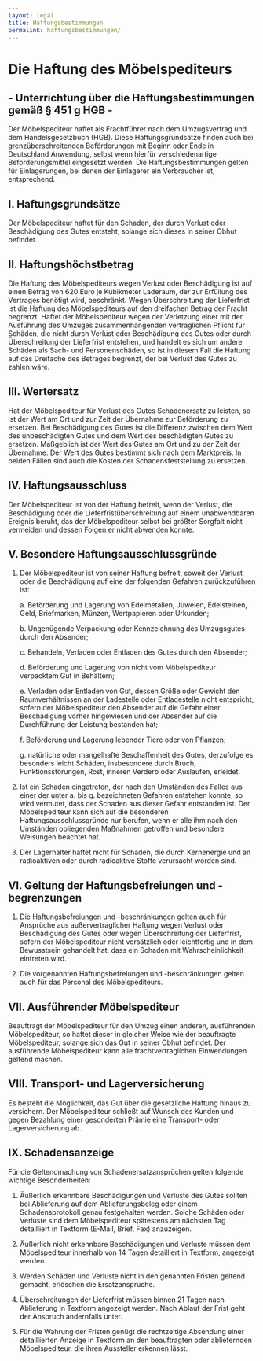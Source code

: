 ```yaml
---
layout: legal
title: Haftungsbestimmungen
permalink: haftungsbestimmungen/
---
```


# Die Haftung des Möbelspediteurs

## - Unterrichtung über die Haftungsbestimmungen gemäß § 451 g HGB -

Der Möbelspediteur haftet als Frachtführer nach dem Umzugsvertrag und dem Handelsgesetzbuch (HGB). Diese Haftungsgrundsätze finden auch bei grenzüberschreitenden Beförderungen mit Beginn oder Ende in Deutschland Anwendung, selbst wenn hierfür verschiedenartige Beförderungsmittel eingesetzt werden. Die Haftungsbestimmungen gelten für Einlagerungen, bei denen der Einlagerer ein Verbraucher ist, entsprechend.

## I.	Haftungsgrundsätze

Der Möbelspediteur haftet für den Schaden, der durch Verlust oder Beschädigung des Gutes entsteht, solange sich dieses in seiner Obhut befindet.

## II.	Haftungshöchstbetrag

Die Haftung des Möbelspediteurs wegen Verlust oder Beschädigung ist auf einen Betrag von 620 Euro je Kubikmeter Laderaum, der zur Erfüllung des Vertrages benötigt wird, beschränkt. Wegen Überschreitung der Lieferfrist ist die Haftung des Möbelspediteurs auf den dreifachen Betrag der Fracht begrenzt. Haftet der Möbelspediteur wegen der Verletzung einer mit der Ausführung des Umzuges zusammenhängenden vertraglichen Pflicht für Schäden, die nicht durch Verlust oder Beschädigung des Gutes oder durch Überschreitung der Lieferfrist entstehen, und handelt es sich um andere Schäden als Sach- und Personenschäden, so ist in diesem Fall die Haftung auf das Dreifache des Betrages begrenzt, der bei Verlust des Gutes zu zahlen wäre.

## III.	Wertersatz

Hat der Möbelspediteur für Verlust des Gutes Schadenersatz zu leisten, so ist der Wert am Ort und zur Zeit der Übernahme zur Beförderung zu ersetzen. Bei Beschädigung des Gutes ist die Differenz zwischen dem Wert des unbeschädigten Gutes und dem Wert des beschädigten Gutes zu ersetzen. Maßgeblich ist der Wert des Gutes am Ort und zu der Zeit der Übernahme. Der Wert des Gutes bestimmt sich nach dem Marktpreis. In beiden Fällen sind auch die Kosten der Schadensfeststellung zu ersetzen.

## IV.	Haftungsausschluss

Der Möbelspediteur ist von der Haftung befreit, wenn der Verlust, die Beschädigung oder die Lieferfristüberschreitung auf einem unabwendbaren Ereignis beruht, das der Möbelspediteur selbst bei größter Sorgfalt nicht vermeiden und dessen Folgen er nicht abwenden konnte.

## V.	Besondere Haftungsausschlussgründe

1.	Der Möbelspediteur ist von seiner Haftung befreit, soweit der Verlust oder die Beschädigung auf eine der folgenden Gefahren zurückzuführen ist:

	a.	Beförderung und Lagerung von Edelmetallen, Juwelen, Edelsteinen, Geld, Briefmarken, Münzen, Wertpapieren oder Urkunden;

	b.	Ungenügende Verpackung oder Kennzeichnung des Umzugsgutes durch den Absender;

	c.	Behandeln, Verladen oder Entladen des Gutes durch den Absender;

	d.	Beförderung und Lagerung von nicht vom Möbelspediteur verpacktem Gut in Behältern;

	e.	Verladen oder Entladen von Gut, dessen Größe oder Gewicht den Raumverhältnissen an der Ladestelle oder Entladestelle nicht entspricht, sofern der Möbelspediteur den Absender auf die Gefahr einer Beschädigung vorher hingewiesen und der Absender auf die Durchführung der Leistung bestanden hat;

	f.	Beförderung und Lagerung lebender Tiere oder von Pflanzen;

	g.	natürliche oder mangelhafte Beschaffenheit des Gutes, derzufolge es besonders leicht Schäden, insbesondere durch Bruch, Funktionsstörungen, Rost, inneren Verderb oder Auslaufen, erleidet.

2.	Ist ein Schaden eingetreten, der nach den Umständen des Falles aus einer der unter a. bis g. bezeichneten Gefahren entstehen konnte, so wird vermutet, dass der Schaden aus dieser Gefahr entstanden ist. Der Möbelspediteur kann sich auf die besonderen Haftungsausschlussgründe nur berufen, wenn er alle ihm nach den Umständen obliegenden Maßnahmen getroffen und besondere Weisungen beachtet hat.

3.	Der Lagerhalter haftet nicht für Schäden, die durch Kernenergie und an radioaktiven oder durch radioaktive Stoffe verursacht worden sind.

## VI.	Geltung der Haftungsbefreiungen und -begrenzungen

1.	Die Haftungsbefreiungen und -beschränkungen gelten auch für Ansprüche aus außervertraglicher Haftung wegen Verlust oder Beschädigung des Gutes oder wegen Überschreitung der Lieferfrist, sofern der Möbelspediteur nicht vorsätzlich oder leichtfertig und in dem Bewusstsein gehandelt
hat, dass ein Schaden mit Wahrscheinlichkeit eintreten wird.

2.	Die vorgenannten Haftungsbefreiungen und -beschränkungen gelten auch für das Personal des Möbelspediteurs.

## VII.	Ausführender Möbelspediteur

Beauftragt der Möbelspediteur für den Umzug einen anderen, ausführenden Möbelspediteur, so haftet dieser in gleicher Weise wie der beauftragte Möbelspediteur, solange sich das Gut in seiner Obhut befindet. Der ausführende Möbelspediteur kann alle frachtvertraglichen Einwendungen geltend machen.

## VIII.	Transport- und Lagerversicherung

Es besteht die Möglichkeit, das Gut über die gesetzliche Haftung hinaus zu versichern. Der Möbelspediteur schließt auf Wunsch des Kunden und gegen Bezahlung einer gesonderten Prämie eine Transport- oder Lagerversicherung ab.

## IX.	Schadensanzeige

Für die Geltendmachung von Schadenersatzansprüchen gelten folgende wichtige Besonderheiten:

1.	Äußerlich erkennbare Beschädigungen und Verluste des Gutes sollten bei Ablieferung auf dem Ablieferungsbeleg oder einem Schadensprotokoll genau festgehalten werden. Solche Schäden oder Verluste sind dem Möbelspediteur spätestens am nächsten Tag detailliert in Textform
(E-Mail, Brief, Fax) anzuzeigen.

2.	Äußerlich nicht erkennbare Beschädigungen und Verluste müssen dem Möbelspediteur innerhalb von 14 Tagen detailliert in Textform, angezeigt werden.

3.	Werden Schäden und Verluste nicht in den genannten Fristen geltend gemacht, erlöschen die Ersatzansprüche.

4.	Überschreitungen der Lieferfrist müssen binnen 21 Tagen nach Ablieferung in Textform angezeigt werden. Nach Ablauf der Frist geht der Anspruch andernfalls unter.

5.	Für die Wahrung der Fristen genügt die rechtzeitige Absendung einer detaillierten Anzeige in Textform an den beauftragten oder abliefernden Möbelspediteur, die ihren Aussteller erkennen lässt.
